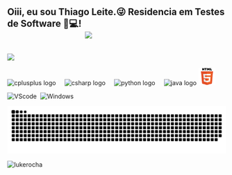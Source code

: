 ## Oiii, eu sou Thiago Leite.😜 Residencia em Testes de Software 🚀💻!

<img align="right" width="325px" height="auto" style="margin-top:-20px" 
src="https://github.com/Leitetc/Leitetc/assets/147214226/22d36a59-d957-448b-9b41-ca6f893c3505">


<br> <!--  quebras de linha para mover o texto para baixo -->


![](https://github-readme-stats.vercel.app/api/top-langs/?username=Thiagorestic36&theme=radical&hide_border=false&include_all_commits=false&count_private=false&layout=compact)


<div align="left">

  <img src="https://cdn.jsdelivr.net/gh/devicons/devicon/icons/cplusplus/cplusplus-original.svg" height="40" alt="cplusplus logo"  />
  <img width="12" />
  <img src="https://cdn.jsdelivr.net/gh/devicons/devicon/icons/csharp/csharp-original.svg" height="40" alt="csharp logo"  />
  <img width="12" />
  <img src="https://cdn.jsdelivr.net/gh/devicons/devicon/icons/python/python-original.svg" height="40" alt="python logo"  />
  <img width="12" />
  <img src="https://cdn.jsdelivr.net/gh/devicons/devicon/icons/java/java-original.svg" height="40" alt="java logo"  />
  <img src="https://raw.githubusercontent.com/devicons/devicon/master/icons/html5/html5-original-wordmark.svg" alt="html5" width="40" height="40"/> 
  
</div>

![VScode](https://img.shields.io/badge/vscode-4285F4?style=for-the-badge&logo=vscode&logoColor=white)&nbsp;
![Windows](https://img.shields.io/badge/Windows-E95420?style=for-the-badge&logo=windows&logoColor=white)&nbsp;

  
</div>

<img src="https://raw.githubusercontent.com/ishandutta2007/snk/output-svg-only/github-contribution-grid-snake.svg" alt="e" style="max-width: 100%;">

<p align="left">
  <img src="https://komarev.com/ghpvc/?username=ThiagoRestic36&label=Profile%20views&color=0e75b6&style=flat" alt="lukerocha" />
</p>
